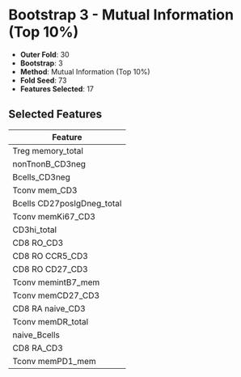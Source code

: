 # Bootstrap 3 - Mutual Information (Top 10%)

- **Outer Fold**: 30
- **Bootstrap**: 3
- **Method**: Mutual Information (Top 10%)
- **Fold Seed**: 73
- **Features Selected**: 17

## Selected Features

| Feature |
|---------|
| Treg memory_total |
| nonTnonB_CD3neg |
| Bcells_CD3neg |
| Tconv mem_CD3 |
| Bcells CD27posIgDneg_total |
| Tconv memKi67_CD3 |
| CD3hi_total |
| CD8 RO_CD3 |
| CD8 RO CCR5_CD3 |
| CD8 RO CD27_CD3 |
| Tconv memintB7_mem |
| Tconv memCD27_CD3 |
| CD8 RA naive_CD3 |
| Tconv memDR_total |
| naive_Bcells |
| CD8 RA_CD3 |
| Tconv memPD1_mem |
